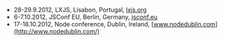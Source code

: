 - 28-29.9.2012, LXJS, Lisabon, Portugal, [lxjs.org](http://2012.lxjs.org/)
- 6-7.10.2012, JSConf EU, Berlin, Germany, [jsconf.eu](http://2012.jsconf.eu/)
- 17-18.10.2012, Node conference, Dublin, Ireland, [www.nodedublin.com](http://www.nodedublin.com/)
